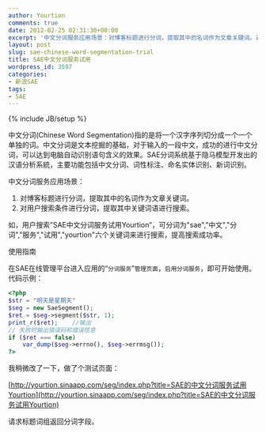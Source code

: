 ```yaml
---
author: Yourtion
comments: true
date: 2012-02-25 02:31:30+00:00
excerpt: '中文分词服务应用场景：对博客标题进行分词，提取其中的名词作为文章关键词。对用户搜索条件进行分词，提取其中关键词语进行搜索。'
layout: post
slug: sae-chinese-word-segmentation-trial
title: SAE中文分词服务试用
wordpress_id: 3597
categories:
- 新浪SAE
tags:
- SAE
---
```

{% include JB/setup %}

中文分词(Chinese Word Segmentation)指的是将一个汉字序列切分成一个一个单独的词。中文分词是文本挖掘的基础，对于输入的一段中文，成功的进行中文分词，可以达到电脑自动识别语句含义的效果。SAE分词系统基于隐马模型开发出的汉语分析系統，主要功能包括中文分词、词性标注、命名实体识别、新词识别。

中文分词服务应用场景：

1. 对博客标题进行分词，提取其中的名词作为文章关键词。
2. 对用户搜索条件进行分词，提取其中关键词语进行搜索。

如，用户搜索”SAE中文分词服务试用Yourtion”，可分词为"sae","中文","分词","服务","试用","yourtion"六个关键词来进行搜索，提高搜索成功率。

使用指南

在SAE在线管理平台进入应用的“```分词服务```”```管理页面```，```启用分词服务```，即可开始使用。代码示例：

```php
<?php
$str = "明天是星期天"
$seg = new SaeSegment();
$ret = $seg->segment($str, 1);
print_r($ret);    //输出
// 失败时输出错误码和错误信息
if ($ret === false)
	var_dump($seg->errno(), $seg->errmsg());
?>
```

我稍微改了一下，做了个测试页面：

[http://yourtion.sinaapp.com/seg/index.php?title=SAE的中文分词服务试用Yourtion](http://yourtion.sinaapp.com/seg/index.php?title=SAE的中文分词服务试用Yourtion)

请求标题词组返回分词字段。
